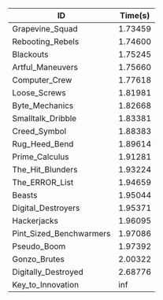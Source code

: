 |ID|Time(s)|
|-|-|
|Grapevine_Squad|1.73459|
|Rebooting_Rebels|1.74600|
|Blackouts|1.75245|
|Artful_Maneuvers|1.75660|
|Computer_Crew|1.77618|
|Loose_Screws|1.81981|
|Byte_Mechanics|1.82668|
|Smalltalk_Dribble|1.83381|
|Creed_Symbol|1.88383|
|Rug_Heed_Bend|1.89614|
|Prime_Calculus|1.91281|
|The_Hit_Blunders|1.93224|
|The_ERROR_List|1.94659|
|Beasts|1.95044|
|Digital_Destroyers|1.95371|
|Hackerjacks|1.96095|
|Pint_Sized_Benchwarmers|1.97086|
|Pseudo_Boom|1.97392|
|Gonzo_Brutes|2.00322|
|Digitally_Destroyed|2.68776|
|Key_to_Innovation|inf|
